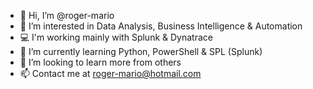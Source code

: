 - 👋 Hi, I’m @roger-mario
- 👀 I’m interested in Data Analysis, Business Intelligence & Automation
- 💻 I'm working mainly with Splunk & Dynatrace
- 🌱 I’m currently learning Python, PowerShell & SPL (Splunk)
- 💞️ I’m looking to learn more from others
- 📫 Contact me at roger-mario@hotmail.com

<!---
roger-mario/roger-mario is a ✨ special ✨ repository because its `README.md` (this file) appears on your GitHub profile.
You can click the Preview link to take a look at your changes.
--->
